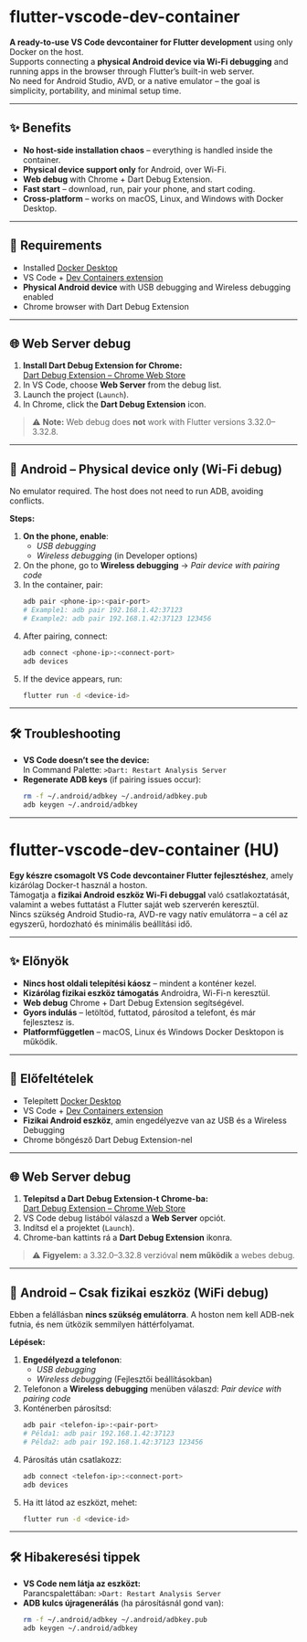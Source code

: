# flutter-vscode-dev-container

**A ready-to-use VS Code devcontainer for Flutter development** using only Docker on the host.  
Supports connecting a **physical Android device via Wi-Fi debugging** and running apps in the browser through Flutter’s built-in web server.  
No need for Android Studio, AVD, or a native emulator – the goal is simplicity, portability, and minimal setup time.

---

## ✨ Benefits

- **No host-side installation chaos** – everything is handled inside the container.
- **Physical device support only** for Android, over Wi-Fi.
- **Web debug** with Chrome + Dart Debug Extension.
- **Fast start** – download, run, pair your phone, and start coding.
- **Cross-platform** – works on macOS, Linux, and Windows with Docker Desktop.

---

## 🔧 Requirements

- Installed [Docker Desktop](https://www.docker.com/products/docker-desktop/)
- VS Code + [Dev Containers extension](https://marketplace.visualstudio.com/items?itemName=ms-vscode-remote.remote-containers)
- **Physical Android device** with USB debugging and Wireless debugging enabled
- Chrome browser with Dart Debug Extension

---

## 🌐 Web Server debug

1. **Install Dart Debug Extension for Chrome:**  
   [Dart Debug Extension – Chrome Web Store](https://chrome.google.com/webstore/detail/dart-debug-extension/eljbmlghnomdjgdjmbdekegdkbabckhm)
2. In VS Code, choose **Web Server** from the debug list.
3. Launch the project (`Launch`).
4. In Chrome, click the **Dart Debug Extension** icon.

> ⚠ **Note:** Web debug does **not** work with Flutter versions 3.32.0–3.32.8.

---

## 📱 Android – Physical device only (Wi-Fi debug)

No emulator required. The host does not need to run ADB, avoiding conflicts.

**Steps:**
1. **On the phone, enable**:
   - *USB debugging*
   - *Wireless debugging* (in Developer options)
2. On the phone, go to **Wireless debugging** → *Pair device with pairing code*
3. In the container, pair:
   ```bash
   adb pair <phone-ip>:<pair-port>
   # Example1: adb pair 192.168.1.42:37123
   # Example2: adb pair 192.168.1.42:37123 123456
   ```
4. After pairing, connect:
   ```bash
   adb connect <phone-ip>:<connect-port>
   adb devices
   ```
5. If the device appears, run:
   ```bash
   flutter run -d <device-id>
   ```

---

## 🛠 Troubleshooting

- **VS Code doesn’t see the device:**  
  In Command Palette: `>Dart: Restart Analysis Server`
- **Regenerate ADB keys** (if pairing issues occur):
  ```bash
  rm -f ~/.android/adbkey ~/.android/adbkey.pub
  adb keygen ~/.android/adbkey
  ```

---

# flutter-vscode-dev-container (HU)

**Egy készre csomagolt VS Code devcontainer Flutter fejlesztéshez**, amely kizárólag Docker-t használ a hoston.  
Támogatja a **fizikai Android eszköz Wi-Fi debuggal** való csatlakoztatását, valamint a webes futtatást a Flutter saját web szerverén keresztül.  
Nincs szükség Android Studio-ra, AVD-re vagy natív emulátorra – a cél az egyszerű, hordozható és minimális beállítási idő.

---

## ✨ Előnyök

- **Nincs host oldali telepítési káosz** – mindent a konténer kezel.
- **Kizárólag fizikai eszköz támogatás** Androidra, Wi-Fi-n keresztül.
- **Web debug** Chrome + Dart Debug Extension segítségével.
- **Gyors indulás** – letöltöd, futtatod, párosítod a telefont, és már fejlesztesz is.
- **Platformfüggetlen** – macOS, Linux és Windows Docker Desktopon is működik.

---

## 🔧 Előfeltételek

- Telepített [Docker Desktop](https://www.docker.com/products/docker-desktop/)
- VS Code + [Dev Containers extension](https://marketplace.visualstudio.com/items?itemName=ms-vscode-remote.remote-containers)
- **Fizikai Android eszköz**, amin engedélyezve van az USB és a Wireless Debugging
- Chrome böngésző Dart Debug Extension-nel

---

## 🌐 Web Server debug

1. **Telepítsd a Dart Debug Extension-t Chrome-ba:**  
   [Dart Debug Extension – Chrome Web Store](https://chrome.google.com/webstore/detail/dart-debug-extension/eljbmlghnomdjgdjmbdekegdkbabckhm)
2. VS Code debug listából válaszd a **Web Server** opciót.
3. Indítsd el a projektet (`Launch`).
4. Chrome-ban kattints rá a **Dart Debug Extension** ikonra.

> ⚠ **Figyelem:** a 3.32.0–3.32.8 verzióval **nem működik** a webes debug.

---

## 📱 Android – Csak fizikai eszköz (WiFi debug)

Ebben a felállásban **nincs szükség emulátorra**. A hoston nem kell ADB-nek futnia, és nem ütközik semmilyen háttérfolyamat.

**Lépések:**
1. **Engedélyezd a telefonon**:
   - *USB debugging*
   - *Wireless debugging* (Fejlesztői beállításokban)
2. Telefonon a **Wireless debugging** menüben válaszd: *Pair device with pairing code*
3. Konténerben párosítsd:
   ```bash
   adb pair <telefon-ip>:<pair-port>
   # Példa1: adb pair 192.168.1.42:37123
   # Példa2: adb pair 192.168.1.42:37123 123456
   ```
4. Párosítás után csatlakozz:
   ```bash
   adb connect <telefon-ip>:<connect-port>
   adb devices
   ```
5. Ha itt látod az eszközt, mehet:
   ```bash
   flutter run -d <device-id>
   ```

---

## 🛠 Hibakeresési tippek

- **VS Code nem látja az eszközt:**  
  Parancspalettában: `>Dart: Restart Analysis Server`
- **ADB kulcs újragenerálás** (ha párosításnál gond van):
  ```bash
  rm -f ~/.android/adbkey ~/.android/adbkey.pub
  adb keygen ~/.android/adbkey
  ```
